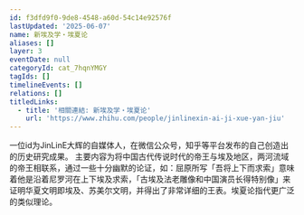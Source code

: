 ```yaml
---
id: f3dfd9f0-9de8-4548-a60d-54c14e92576f
lastUpdated: '2025-06-07'
name: 新埃及学・埃夏论
aliases: []
layer: 3
eventDate: null
categoryId: cat_7hqnYMGY
tagIds: []
timelineEvents: []
relations: []
titledLinks:
  - title: '相關連結: 新埃及学・埃夏论'
    url: 'https://www.zhihu.com/people/jinlinexin-ai-ji-xue-yan-jiu'
---
```

一位id为JinLinE大辉的自媒体人，在微信公众号，知乎等平台发布的自己创造出的历史研究成果。 主要内容为将中国古代传说时代的帝王与埃及地区，两河流域的帝王相联系，通过一些十分幽默的论证，如：屈原所写「吾将上下而求索」意味着他是沿着尼罗河在上下埃及求索，「古埃及法老雕像和中国演员长得特别像」来证明华夏文明即埃及、苏美尔文明，并得出了非常详细的王表。埃夏论指代更广泛的类似理论。
